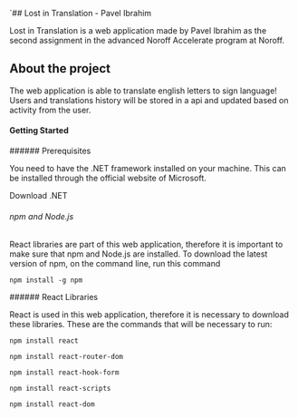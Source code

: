 `## Lost in Translation - Pavel Ibrahim

Lost in Translation is a web application made by Pavel Ibrahim as the second assignment in the advanced Noroff Accelerate program at Noroff.

## About the project

The web application is able to translate english letters to sign language! Users and translations history will be stored in a api and updated based on activity from the user.

#### Getting Started

###### Prerequisites

You need to have the .NET framework installed on your machine. This can be installed through the official website of Microsoft.

Download .NET

###### npm and Node.js

React libraries are part of this web application, therefore it is important to make sure that npm and Node.js are installed. To download the latest version of npm, on the command line, run this command

`npm install -g npm`

###### React Libraries

React is used in this web application, therefore it is necessary to download these libraries. These are the commands that will be necessary to run:

`npm install react`

`npm install react-router-dom`

`npm install react-hook-form`

`npm install react-scripts`

`npm install react-dom`
